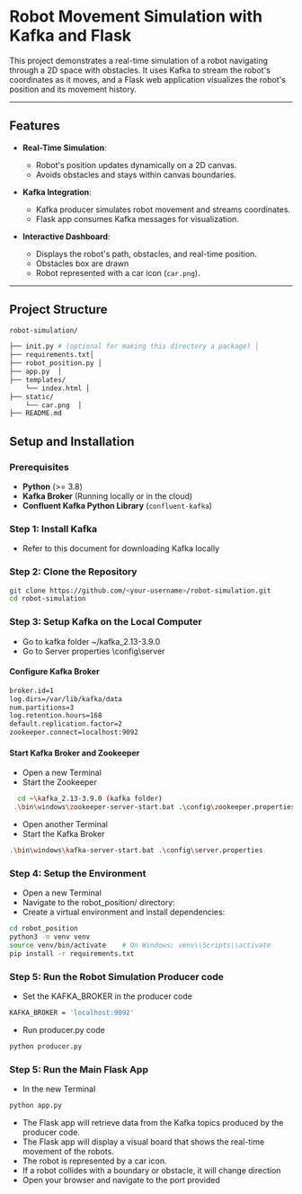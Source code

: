# Robot Movement Simulation with Kafka and Flask

This project demonstrates a real-time simulation of a robot navigating through a 2D space with obstacles. It uses Kafka to stream the robot's coordinates as it moves, and a Flask web application visualizes the robot's position and its movement history.

---

## Features

- **Real-Time Simulation**:
  - Robot's position updates dynamically on a 2D canvas.
  - Avoids obstacles and stays within canvas boundaries.

- **Kafka Integration**:
  - Kafka producer simulates robot movement and streams coordinates.
  - Flask app consumes Kafka messages for visualization.

- **Interactive Dashboard**:
  - Displays the robot's path, obstacles, and real-time position.
  - Obstacles box are drawn
  - Robot represented with a car icon (`car.png`).

---

## Project Structure
```bash
robot-simulation/

├── init.py # (optional for making this directory a package) │
├── requirements.txt│
├── robot_position.py │
├── app.py  │
├── templates/ 
    └── index.html │
├── static/  
    └── car.png  │
├── README.md 

```

## Setup and Installation

### Prerequisites

- **Python** (>= 3.8)
- **Kafka Broker** (Running locally or in the cloud)
- **Confluent Kafka Python Library** (`confluent-kafka`)

### Step 1: Install Kafka
- Refer to this document for downloading Kafka locally

### Step 2: Clone the Repository

```bash
git clone https://github.com/<your-username>/robot-simulation.git
cd robot-simulation
```
### Step 3: Setup Kafka on the Local Computer
- Go to kafka folder ~/kafka_2.13-3.9.0
- Go to Server properties \config\server
#### Configure Kafka Broker
```bash
broker.id=1
log.dirs=/var/lib/kafka/data
num.partitions=3
log.retention.hours=168
default.replication.factor=2
zookeeper.connect=localhost:9092
```
#### Start Kafka Broker and Zookeeper
- Open a new Terminal
- Start the Zookeeper
  
```bash
  cd ~\kafka_2.13-3.9.0 (kafka folder)
 .\bin\windows\zookeeper-server-start.bat .\config\zookeeper.properties
```
- Open another Terminal
- Start the Kafka Broker
```bash
.\bin\windows\kafka-server-start.bat .\config\server.properties
```

### Step 4: Setup the Environment
- Open a new Terminal
- Navigate to the robot_position/ directory:
- Create a virtual environment and install dependencies:
```bash
cd robot_position
python3 -m venv venv
source venv/bin/activate    # On Windows: venv\\Scripts\\activate
pip install -r requirements.txt
```
### Step 5: Run the Robot Simulation Producer code
- Set the KAFKA_BROKER in the producer code
```bash
KAFKA_BROKER = 'localhost:9092'
```

- Run producer.py code
  
```bash
python producer.py
```
### Step 5: Run the Main Flask App

- In the new Terminal
```bash
python app.py
```
- The Flask app will retrieve data from the Kafka topics produced by the producer code.
- The Flask app will display a visual board that shows the real-time movement of the robots.
- The robot is represented by a car icon.
- If a robot collides with a boundary or obstacle, it will change direction
- Open your browser and navigate to the port provided

